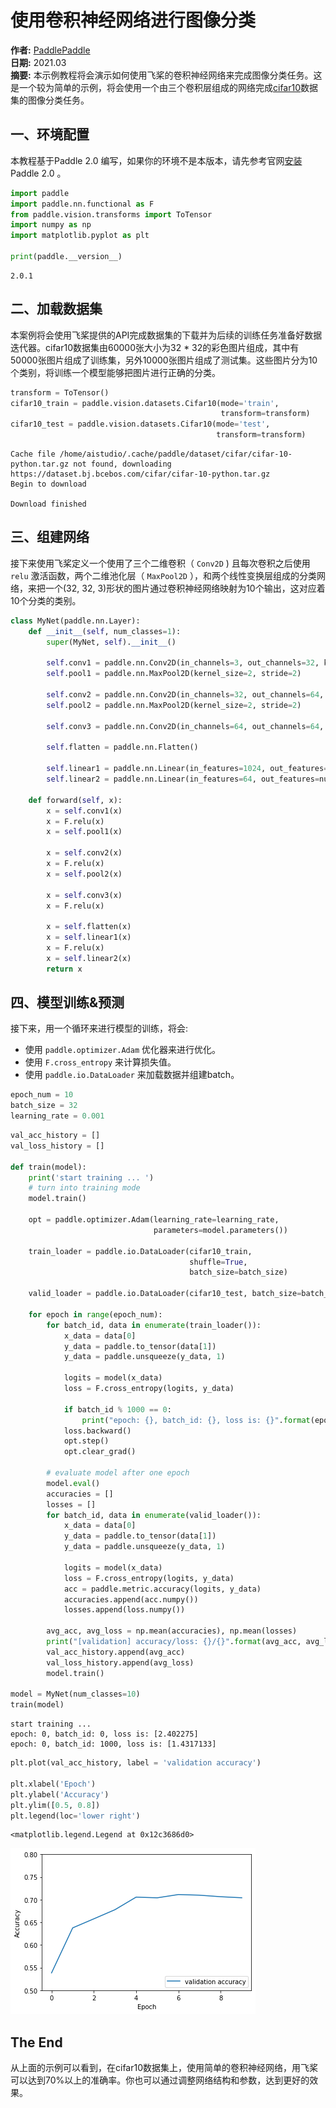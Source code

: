 # 使用卷积神经网络进行图像分类

**作者:** [PaddlePaddle](https://github.com/PaddlePaddle) <br>
**日期:** 2021.03 <br>
**摘要:** 本示例教程将会演示如何使用飞桨的卷积神经网络来完成图像分类任务。这是一个较为简单的示例，将会使用一个由三个卷积层组成的网络完成[cifar10](https://www.cs.toronto.edu/~kriz/cifar.html)数据集的图像分类任务。

## 一、环境配置

本教程基于Paddle 2.0 编写，如果你的环境不是本版本，请先参考官网[安装](https://www.paddlepaddle.org.cn/install/quick) Paddle 2.0 。


```python
import paddle
import paddle.nn.functional as F
from paddle.vision.transforms import ToTensor
import numpy as np
import matplotlib.pyplot as plt

print(paddle.__version__)
```

    2.0.1


## 二、加载数据集

本案例将会使用飞桨提供的API完成数据集的下载并为后续的训练任务准备好数据迭代器。cifar10数据集由60000张大小为32 * 32的彩色图片组成，其中有50000张图片组成了训练集，另外10000张图片组成了测试集。这些图片分为10个类别，将训练一个模型能够把图片进行正确的分类。


```python
transform = ToTensor()
cifar10_train = paddle.vision.datasets.Cifar10(mode='train',
                                               transform=transform)
cifar10_test = paddle.vision.datasets.Cifar10(mode='test',
                                              transform=transform)
```

    Cache file /home/aistudio/.cache/paddle/dataset/cifar/cifar-10-python.tar.gz not found, downloading https://dataset.bj.bcebos.com/cifar/cifar-10-python.tar.gz
    Begin to download

    Download finished


## 三、组建网络
接下来使用飞桨定义一个使用了三个二维卷积（ ``Conv2D`` ) 且每次卷积之后使用 ``relu`` 激活函数，两个二维池化层（ ``MaxPool2D`` ），和两个线性变换层组成的分类网络，来把一个(32, 32, 3)形状的图片通过卷积神经网络映射为10个输出，这对应着10个分类的类别。


```python
class MyNet(paddle.nn.Layer):
    def __init__(self, num_classes=1):
        super(MyNet, self).__init__()

        self.conv1 = paddle.nn.Conv2D(in_channels=3, out_channels=32, kernel_size=(3, 3))
        self.pool1 = paddle.nn.MaxPool2D(kernel_size=2, stride=2)

        self.conv2 = paddle.nn.Conv2D(in_channels=32, out_channels=64, kernel_size=(3,3))
        self.pool2 = paddle.nn.MaxPool2D(kernel_size=2, stride=2)

        self.conv3 = paddle.nn.Conv2D(in_channels=64, out_channels=64, kernel_size=(3,3))

        self.flatten = paddle.nn.Flatten()

        self.linear1 = paddle.nn.Linear(in_features=1024, out_features=64)
        self.linear2 = paddle.nn.Linear(in_features=64, out_features=num_classes)

    def forward(self, x):
        x = self.conv1(x)
        x = F.relu(x)
        x = self.pool1(x)

        x = self.conv2(x)
        x = F.relu(x)
        x = self.pool2(x)

        x = self.conv3(x)
        x = F.relu(x)

        x = self.flatten(x)
        x = self.linear1(x)
        x = F.relu(x)
        x = self.linear2(x)
        return x
```

## 四、模型训练&预测

接下来，用一个循环来进行模型的训练，将会: <br>
- 使用 ``paddle.optimizer.Adam`` 优化器来进行优化。
- 使用 ``F.cross_entropy`` 来计算损失值。
- 使用 ``paddle.io.DataLoader`` 来加载数据并组建batch。


```python
epoch_num = 10
batch_size = 32
learning_rate = 0.001
```


```python
val_acc_history = []
val_loss_history = []

def train(model):
    print('start training ... ')
    # turn into training mode
    model.train()

    opt = paddle.optimizer.Adam(learning_rate=learning_rate,
                                parameters=model.parameters())

    train_loader = paddle.io.DataLoader(cifar10_train,
                                        shuffle=True,
                                        batch_size=batch_size)

    valid_loader = paddle.io.DataLoader(cifar10_test, batch_size=batch_size)

    for epoch in range(epoch_num):
        for batch_id, data in enumerate(train_loader()):
            x_data = data[0]
            y_data = paddle.to_tensor(data[1])
            y_data = paddle.unsqueeze(y_data, 1)

            logits = model(x_data)
            loss = F.cross_entropy(logits, y_data)

            if batch_id % 1000 == 0:
                print("epoch: {}, batch_id: {}, loss is: {}".format(epoch, batch_id, loss.numpy()))
            loss.backward()
            opt.step()
            opt.clear_grad()

        # evaluate model after one epoch
        model.eval()
        accuracies = []
        losses = []
        for batch_id, data in enumerate(valid_loader()):
            x_data = data[0]
            y_data = paddle.to_tensor(data[1])
            y_data = paddle.unsqueeze(y_data, 1)

            logits = model(x_data)
            loss = F.cross_entropy(logits, y_data)
            acc = paddle.metric.accuracy(logits, y_data)
            accuracies.append(acc.numpy())
            losses.append(loss.numpy())

        avg_acc, avg_loss = np.mean(accuracies), np.mean(losses)
        print("[validation] accuracy/loss: {}/{}".format(avg_acc, avg_loss))
        val_acc_history.append(avg_acc)
        val_loss_history.append(avg_loss)
        model.train()

model = MyNet(num_classes=10)
train(model)
```

    start training ...
    epoch: 0, batch_id: 0, loss is: [2.402275]
    epoch: 0, batch_id: 1000, loss is: [1.4317133]



```python
plt.plot(val_acc_history, label = 'validation accuracy')

plt.xlabel('Epoch')
plt.ylabel('Accuracy')
plt.ylim([0.5, 0.8])
plt.legend(loc='lower right')
```




    <matplotlib.legend.Legend at 0x12c3686d0>




![png](output_10_1.png)


## The End
从上面的示例可以看到，在cifar10数据集上，使用简单的卷积神经网络，用飞桨可以达到70%以上的准确率。你也可以通过调整网络结构和参数，达到更好的效果。
